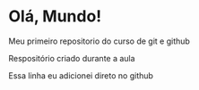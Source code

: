 # Olá, Mundo!
 Meu primeiro repositorio do curso de git e github

 Respositório criado durante a aula 

Essa linha eu adicionei direto no github
